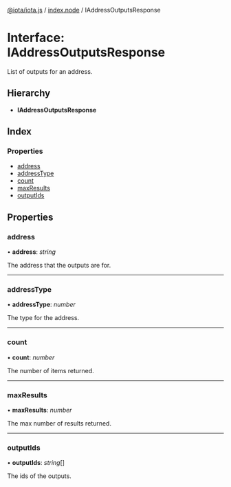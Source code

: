 [@iota/iota.js](../README.md) / [index.node](../modules/index_node.md) / IAddressOutputsResponse

# Interface: IAddressOutputsResponse

List of outputs for an address.

## Hierarchy

* **IAddressOutputsResponse**

## Index

### Properties

* [address](index_node.iaddressoutputsresponse.md#address)
* [addressType](index_node.iaddressoutputsresponse.md#addresstype)
* [count](index_node.iaddressoutputsresponse.md#count)
* [maxResults](index_node.iaddressoutputsresponse.md#maxresults)
* [outputIds](index_node.iaddressoutputsresponse.md#outputids)

## Properties

### address

• **address**: *string*

The address that the outputs are for.

___

### addressType

• **addressType**: *number*

The type for the address.

___

### count

• **count**: *number*

The number of items returned.

___

### maxResults

• **maxResults**: *number*

The max number of results returned.

___

### outputIds

• **outputIds**: *string*[]

The ids of the outputs.
